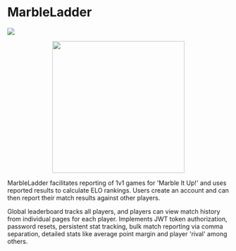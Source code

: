 # MarbleLadder
<img src="https://github.com/msi1995/MarbleLadder/assets/63132397/822d7d83-85fe-4206-81fa-d939539d75e9">

<p align="center">
  <img width="300" height="300" src="https://github.com/msi1995/MarbleLadder/assets/63132397/5c86f2fa-e019-4c13-8861-c5a1ac6ef9e5">
</p>


MarbleLadder facilitates reporting of 1v1 games for 'Marble It Up!' and uses reported results to calculate ELO rankings. Users create an account and can then report their match results against other players.


Global leaderboard tracks all players, and players can view match history from individual pages for each player. Implements JWT token authorization, password resets, persistent stat tracking, bulk match reporting via comma separation, detailed stats like average point margin and player 'rival' among others.
